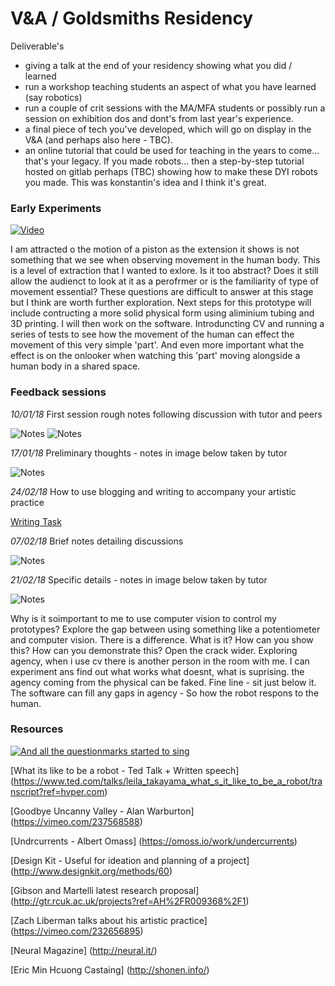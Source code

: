 

# V&A / Goldsmiths Residency

Deliverable's 
 * giving a talk at the end of your residency showing what you did / learned
 * run a workshop teaching students an aspect of what you have learned (say robotics)
 * run a couple of crit sessions with the MA/MFA students or possibly run a session on exhibition dos and dont's from last year's experience.
 * a final piece of tech you've developed, which will go on display in the V&A (and perhaps also here - TBC).
 * an online tutorial that could be used for teaching in the years to come... that's your legacy. If you made robots...  then a step-by-step tutorial hosted on gitlab perhaps (TBC) showing how to make these DYI robots you made. This was konstantin's idea and I think it's great.


### Early Experiments

[![Video](http://img.youtube.com/vi/E1WnEYtShpk/0.jpg)](http://www.youtube.com/watch?v=E1WnEYtShpk)

I am attracted o the motion of a piston as the extension it shows is not something that we see when observing movement in the human body. This is a level of extraction that I wanted to exlore. Is it too abstract? Does it still allow the audienct to look at it as a perofrmer or is the familiarity of type of movement essential? 
These questions are difficult to answer at this stage but I think are worth further exploration. Next steps for this prototype will include contructing a more solid physical form using aliminium tubing and 3D printing. I will then work on the software. Introduncting CV and running a series of tests to see how the movement of the human can effect the movement of this very simple 'part'. And even more important what the effect is on the onlooker when watching this 'part' moving alongside a human body in a shared space.

### Feedback sessions

_10/01/18_
First session rough notes following discussion with tutor and peers

![Notes](img/100118Notes.jpg)
![Notes](img/100118Notes1.jpg)


_17/01/18_
Preliminary thoughts - notes in image below taken by tutor

![Notes](img/170118Notes.jpg)

_24/02/18_
How to use blogging and writing to accompany your artistic practice

[Writing Task](V&AResidency/writingTask.md)

_07/02/18_
Brief notes detailing discussions

![Notes](img/070218Notes.jpg)

_21/02/18_
Specific details - notes in image below taken by tutor

![Notes](img/210218Notes.jpg)

Why is it soimportant to me to use computer vision to control my prototypes? Explore the gap between using something like a potentiometer and computer vision. There is a difference. What is it? How can you show this? How can you demonstrate this? Open the crack wider. Exploring agency, when i use cv there is another person in the room with me. I can experiment ans find out what works what doesnt, what is suprising. the agency coming from the physical can be faked. Fine line - sit just below it. The software can fill any gaps in agency - So how the robot respons to the human. 


### Resources


[![And all the questionmarks started to sing](http://img.youtube.com/vi/FYR2HY553y8/0.jpg)](http://www.youtube.com/watch?v=FYR2HY553y8)

[What its like to be a robot - Ted Talk + Written speech] (https://www.ted.com/talks/leila_takayama_what_s_it_like_to_be_a_robot/transcript?ref=hvper.com)

[Goodbye Uncanny Valley - Alan Warburton] (https://vimeo.com/237568588)

[Undrcurrents - Albert Omass] (https://omoss.io/work/undercurrents)

[Design Kit - Useful for ideation and planning of a project] (http://www.designkit.org/methods/60)

[Gibson and Martelli latest research proposal] (http://gtr.rcuk.ac.uk/projects?ref=AH%2FR009368%2F1)

[Zach Liberman talks about his artistic practice] (https://vimeo.com/232656895)

[Neural Magazine] (http://neural.it/)

[Eric Min Hcuong Castaing] (http://shonen.info/) 

